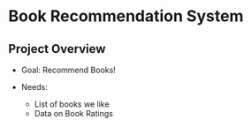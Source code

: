 # **Book Recommendation System**

## **Project Overview**

- Goal: Recommend Books!
- Needs: 
        
    - List of books we like
    - Data on Book Ratings




